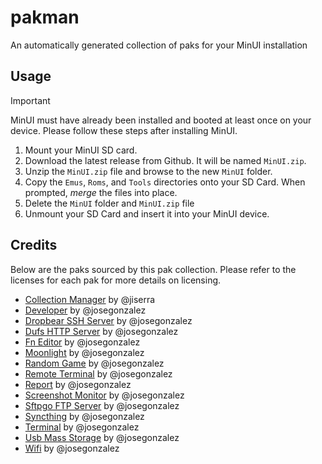 # pakman

An automatically generated collection of paks for your MinUI installation

## Usage

> [!IMPORTANT]
> MinUI must have already been installed and booted at least once on your device. Please follow these steps after installing MinUI.

1. Mount your MinUI SD card.
2. Download the latest release from Github. It will be named `MinUI.zip`.
3. Unzip the `MinUI.zip` file and browse to the new `MinUI` folder.
4. Copy the `Emus`, `Roms`, and `Tools` directories onto your SD Card. When prompted, _merge_ the files into place.
5. Delete the `MinUI` folder and `MinUI.zip` file
6. Unmount your SD Card and insert it into your MinUI device.

## Credits

Below are the paks sourced by this pak collection. Please refer to the licenses for each pak for more details on licensing.

- [Collection Manager](https://github.com/jiserra/Collection-Manager.pak) by @jiserra
- [Developer](https://github.com/josegonzalez/minui-developer-pak) by @josegonzalez
- [Dropbear SSH Server](https://github.com/josegonzalez/minui-dropbear-server-pak) by @josegonzalez
- [Dufs HTTP Server](https://github.com/josegonzalez/minui-dufs-server-pak) by @josegonzalez
- [Fn Editor](https://github.com/josegonzalez/trimui-brick-fn-editor-pak) by @josegonzalez
- [Moonlight](https://github.com/josegonzalez/trimui-brick-moonlight-pak) by @josegonzalez
- [Random Game](https://github.com/josegonzalez/minui-random-game-pak) by @josegonzalez
- [Remote Terminal](https://github.com/josegonzalez/minui-remote-terminal-pak) by @josegonzalez
- [Report](https://github.com/josegonzalez/minui-report-pak) by @josegonzalez
- [Screenshot Monitor](https://github.com/josegonzalez/minui-screenshot-monitor-pak) by @josegonzalez
- [Sftpgo FTP Server](https://github.com/josegonzalez/minui-sftpgo-server-pak) by @josegonzalez
- [Syncthing](https://github.com/josegonzalez/minui-syncthing-pak) by @josegonzalez
- [Terminal](https://github.com/josegonzalez/minui-terminal-pak) by @josegonzalez
- [Usb Mass Storage](https://github.com/josegonzalez/trimui-brick-usb-mass-storage-pak) by @josegonzalez
- [Wifi](https://github.com/josegonzalez/minui-wifi-pak) by @josegonzalez
